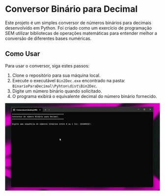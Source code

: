 # Conversor Binário para Decimal

Este projeto é um simples conversor de números binários para decimais desenvolvido em Python. Foi criado como um exercício de programação SEM utilizar bibliotecas de operações matemáticas para entender melhor a conversão de diferentes bases numéricas.

## Como Usar

Para usar o conversor, siga estes passos:

1. Clone o repositório para sua máquina local.
2. Execute o executável `Bin2Dec.exe` encontrado na pasta: `BinarioParaDecimal\Pyhton\dist\Bin2Dec`.
3. Digite um número binário quando solicitado.
4. O programa exibirá o equivalente decimal do número binário fornecido.

![Texto Alternativo](teste.gif)
